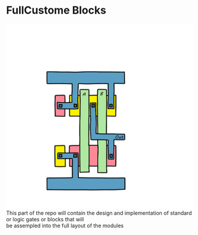 # FullCustome Blocks
![FullCustome](Assets/Pics/FC.png)
This part of the repo will contain the design and implementation of standard or logic gates or blocks that will   
be assempled into the full layout of the modules
